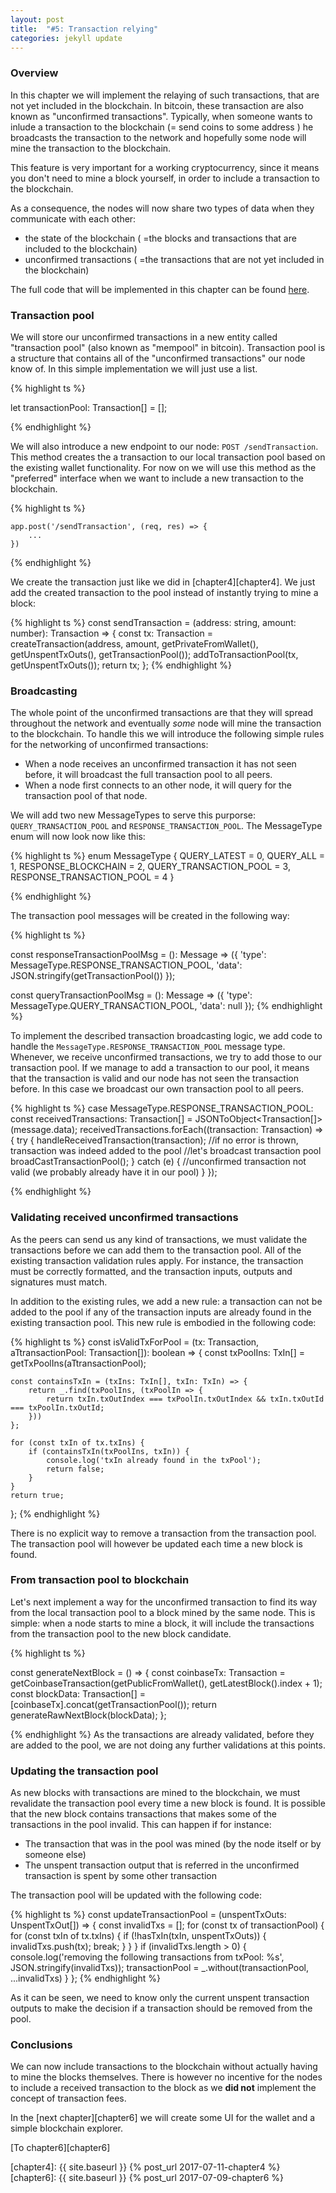 ```yaml
---
layout: post
title:  "#5: Transaction relying"
categories: jekyll update
---
```

### Overview
In this chapter we will implement the relaying of such transactions, that are not yet included in the blockchain. In bitcoin, these transaction are also known as "unconfirmed transactions". Typically, when someone wants to inlude a transaction to the blockchain (= send coins to some address ) he broadcasts the transaction to the network and hopefully some node will mine the transaction to the blockchain. 

This feature is very important for a working cryptocurrency, since it means you don't need to mine a block yourself, in order to include a transaction to the blockchain.

As a consequence, the nodes will now share two types of data when they communicate with each other:
* the state of the blockchain ( =the blocks and transactions that are included to the blockchain)
* unconfirmed transactions ( =the transactions that are not yet included in the blockchain)

The full code that will be implemented in this chapter can be found [here][chapter5-code].

### Transaction pool
We will store our unconfirmed transactions in a new entity called "transaction pool" (also known as "mempool" in bitcoin). Transaction pool is a structure that contains all of the "unconfirmed transactions" our node know of. In this simple implementation we will just use a list.

{% highlight ts %}

let transactionPool: Transaction[] = [];

{% endhighlight %}

We will also introduce a new endpoint to our node: `POST /sendTransaction`. This method creates the a transaction to our local transaction pool based on the existing wallet functionality. For now on we will use this method as the "preferred" interface when we want to include a new transaction to the blockchain.

{% highlight ts %}

    app.post('/sendTransaction', (req, res) => {
        ...
    })
{% endhighlight %}


We create the transaction just like we did in [chapter4][chapter4]. We just add the created transaction to the pool instead of instantly trying to mine a block:

{% highlight ts %}
const sendTransaction = (address: string, amount: number): Transaction => {
    const tx: Transaction = createTransaction(address, amount, getPrivateFromWallet(), getUnspentTxOuts(), getTransactionPool());
    addToTransactionPool(tx, getUnspentTxOuts());
    return tx;
};
{% endhighlight %}


### Broadcasting 
The whole point of the unconfirmed transactions are that they will spread throughout the network and eventually *some* node will mine the transaction to the blockchain. To handle this we will introduce the following simple rules for the networking of unconfirmed transactions:

* When a node receives an unconfirmed transaction it has not seen before, it will broadcast the full transaction pool to all peers.
* When a node first connects to an other node, it will query for the transaction pool of that node.

We will add two new MessageTypes to serve this purporse: `QUERY_TRANSACTION_POOL` and `RESPONSE_TRANSACTION_POOL`. The MessageType enum will now look now like this:

{% highlight ts %}
enum MessageType {
    QUERY_LATEST = 0,
    QUERY_ALL = 1,
    RESPONSE_BLOCKCHAIN = 2,
    QUERY_TRANSACTION_POOL = 3,
    RESPONSE_TRANSACTION_POOL = 4
}

{% endhighlight %}

The transaction pool messages will be created in the following way:


{% highlight ts %}

const responseTransactionPoolMsg = (): Message => ({
    'type': MessageType.RESPONSE_TRANSACTION_POOL,
    'data': JSON.stringify(getTransactionPool())
}); 

const queryTransactionPoolMsg = (): Message => ({
    'type': MessageType.QUERY_TRANSACTION_POOL,
    'data': null
});
{% endhighlight %}

To implement the described transaction broadcasting logic, we add code to handle the `MessageType.RESPONSE_TRANSACTION_POOL` message type. Whenever, we receive unconfirmed transactions, we try to add those to our transaction pool. If we manage to add a transaction to our pool, it means that the transaction is valid and our node has not seen the transaction before. In this case we broadcast our own transaction pool to all peers.

{% highlight ts %}
case MessageType.RESPONSE_TRANSACTION_POOL:
    const receivedTransactions: Transaction[] = JSONToObject<Transaction[]>(message.data);
    receivedTransactions.forEach((transaction: Transaction) => {
        try {
            handleReceivedTransaction(transaction);
            //if no error is thrown, transaction was indeed added to the pool
            //let's broadcast transaction pool
            broadCastTransactionPool();
        } catch (e) {
            //unconfirmed transaction not valid (we probably already have it in our pool)
        }
    });

{% endhighlight %}

### Validating received unconfirmed transactions
As the peers can send us any kind of transactions, we must validate the transactions before we can add them to the transaction pool. All of the existing transaction validation rules apply. For instance, the transaction must be correctly formatted, and the transaction inputs, outputs and signatures must match. 

In addition to the existing rules, we add a new rule: a transaction can not be added to the pool if any of the transaction inputs are already found in the existing transaction pool. This new rule is embodied in the following code:

{% highlight ts %}
const isValidTxForPool = (tx: Transaction, aTtransactionPool: Transaction[]): boolean => {
    const txPoolIns: TxIn[] = getTxPoolIns(aTtransactionPool);

    const containsTxIn = (txIns: TxIn[], txIn: TxIn) => {
        return _.find(txPoolIns, (txPoolIn => {
            return txIn.txOutIndex === txPoolIn.txOutIndex && txIn.txOutId === txPoolIn.txOutId;
        }))
    };

    for (const txIn of tx.txIns) {
        if (containsTxIn(txPoolIns, txIn)) {
            console.log('txIn already found in the txPool');
            return false;
        }
    }
    return true;
};
{% endhighlight %}

There is no explicit way to remove a transaction from the transaction pool. The transaction pool will however be updated each time a new block is found.

### From transaction pool to blockchain
Let's next implement a way for the unconfirmed transaction to find its way from the local transaction pool to a block mined by the same node. This is simple: when a node starts to mine a block, it will include the transactions from the transaction pool to the new block candidate.

{% highlight ts %}

const generateNextBlock = () => {
    const coinbaseTx: Transaction = getCoinbaseTransaction(getPublicFromWallet(), getLatestBlock().index + 1);
    const blockData: Transaction[] = [coinbaseTx].concat(getTransactionPool());
    return generateRawNextBlock(blockData);
};

{% endhighlight %}
As the transactions are already validated, before they are added to the pool, we are not doing any further validations at this points. 
### Updating the transaction pool

As new blocks with transactions are mined to the blockchain, we must revalidate the transaction pool every time a new block is found. It is possible that the new block contains transactions that makes some of the transactions in the pool invalid. This can happen if for instance:

* The transaction that was in the pool was mined (by the node itself or by someone else)
* The unspent transaction output that is referred in the unconfirmed transaction is spent by some other transaction

The transaction pool will be updated with the following code:

{% highlight ts %}
const updateTransactionPool = (unspentTxOuts: UnspentTxOut[]) => {
    const invalidTxs = [];
    for (const tx of transactionPool) {
        for (const txIn of tx.txIns) {
            if (!hasTxIn(txIn, unspentTxOuts)) {
                invalidTxs.push(tx);
                break;
            }
        }
    }
    if (invalidTxs.length > 0) {
        console.log('removing the following transactions from txPool: %s', JSON.stringify(invalidTxs));
        transactionPool = _.without(transactionPool, ...invalidTxs)
    }
};
{% endhighlight %}

As it can be seen, we need to know only the current unspent transaction outputs to make the decision if a transaction should be removed from the pool.

### Conclusions
We can now include transactions to the blockchain without actually having to mine the blocks themselves. There is however no incentive for the nodes to include a received transaction to the block as we **did not** implement the concept of transaction fees. 

In the [next chapter][chapter6] we will create some UI for the wallet and a simple blockchain explorer.

[To chapter6][chapter6]

[chapter5-code]: https://github.com/lhartikk/naivecoin/tree/chapter5
[chapter4]: {{ site.baseurl }} {% post_url 2017-07-11-chapter4 %}
[chapter6]: {{ site.baseurl }} {% post_url 2017-07-09-chapter6 %}

